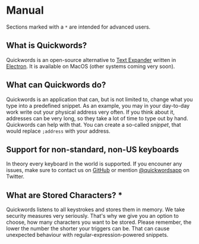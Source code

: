 # Manual
Sections marked with a `*` are intended for advanced users.

## What is Quickwords?
Quickwords is an open-source alternative to [Text Expander](https://textexpander.com) written in [Electron](https://electronjs.org). It is available on MacOS (other systems coming very soon).

## What can Quickwords do?
Quickwords is an application that can, but is not limited to, change what you type into a predefined snippet. As an example, you may in your day-to-day work write out your physical address very often. If you think about it, addresses can be very long, so they take a lot of time to type out by hand. Quickwords can help with that. You can create a so-called _snippet_, that would replace `;address` with your address.

## Support for non-standard, non-US keyboards
In theory every keyboard in the world is supported. If you encouner any issues, make sure to contact us on [GitHub](https://github.com/quickwords/quickwords) or mention [@quickwordsapp](http://twitter.com/quickwordsapp) on Twitter.

## What are Stored Characters? *
Quickwords listens to all keystrokes and stores them in memory. We take security measures very seriously. That's why we give you an option to choose, how many characters you want to be stored. Please remember, the lower the number the shorter your triggers can be. That can cause unexpected behaviour with regular-expression-powered snippets.
